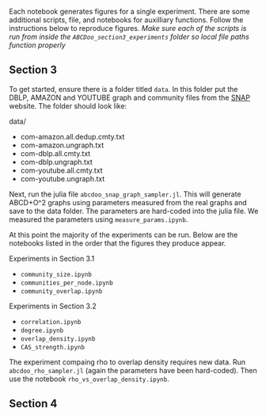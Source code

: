 Each notebook generates figures for a single experiment.
There are some additional scripts, file, and notebooks for auxilliary functions.
Follow the instructions below to reproduce figures.
*Make sure each of the scripts is run from inside the ```ABCDoo_section3_experiments``` folder so local file paths function properly*

## Section 3
To get started, ensure there is a folder titled ```data```.
In this folder put the DBLP, AMAZON and YOUTUBE graph and community files from the [SNAP](https://snap.stanford.edu/data/#communities) website.
The folder should look like:

data/
- com-amazon.all.dedup.cmty.txt
- com-amazon.ungraph.txt
- com-dblp.all.cmty.txt
- com-dblp.ungraph.txt
- com-youtube.all.cmty.txt
- com-youtube.ungraph.txt

Next, run the julia file ```abcdoo_snap_graph_sampler.jl```.
This will generate ABCD+O^2 graphs using parameters measured from the real graphs and save to the data folder.
The parameters are hard-coded into the julia file.
We measured the parameters using ```measure_params.ipynb```.

At this point the majority of the experiments can be run.
Below are the notebooks listed in the order that the figures they produce appear.

Experiments in Section 3.1
- ```community_size.ipynb```
- ```communities_per_node.ipynb```
- ```community_overlap.ipynb```

Experiments in Section 3.2
- ```correlation.ipynb```
- ```degree.ipynb```
- ```overlap_density.ipynb```
- ```CAS_strength.ipynb```

The experiment compaing rho to overlap density requires new data.
Run ```abcdoo_rho_sampler.jl``` (again the parameters have been hard-coded).
Then use the notebook ```rho_vs_overlap_density.ipynb```.


## Section 4